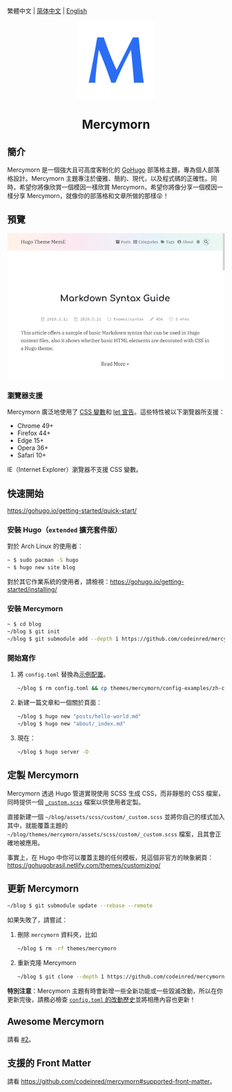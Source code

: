 繁體中文 |
[简体中文](https://github.com/codeinred/mercymorn/blob/master/README.zh-cn.md) |
[English](https://github.com/codeinred/mercymorn/blob/master/README.md)

<div align="center"><img src="https://raw.githubusercontent.com/codeinred/mercymorn/master/static/icons/apple-touch-icon.png" /></div>

# <div align="center">Mercymorn</div>

## 簡介

Mercymorn 是一個強大且可高度客制化的 [GoHugo](https://github.com/gohugoio/hugo) 部落格主題，專為個人部落格設計。Mercymorn 主題專注於優雅、簡約、現代，以及程式碼的正確性。同時，希望你將像欣賞一個模因一樣欣賞 Mercymorn，希望你將像分享一個模因一樣分享 Mercymorn，就像你的部落格和文章所做的那樣😝！

## 預覽

![tn.png](https://raw.githubusercontent.com/codeinred/mercymorn/master/images/tn.png)

### 瀏覽器支援

Mercymorn 廣泛地使用了 [CSS 變數](https://developer.mozilla.org/en-US/docs/Web/CSS/Using_CSS_custom_properties)和 [let 宣告](https://developer.mozilla.org/en-US/docs/Web/JavaScript/Reference/Statements/let)。這些特性被以下瀏覽器所支援：

- Chrome 49+
- Firefox 44+
- Edge 15+
- Opera 36+
- Safari 10+

IE（Internet Explorer）瀏覽器不支援 CSS 變數。

## 快速開始

https://gohugo.io/getting-started/quick-start/

### 安裝 Hugo（`extended` 擴充套件版）

對於 Arch Linux 的使用者：

```sh
~ $ sudo pacman -S hugo
~ $ hugo new site blog
```

對於其它作業系統的使用者，請檢視：https://gohugo.io/getting-started/installing/

### 安裝 Mercymorn

```sh
~ $ cd blog
~/blog $ git init
~/blog $ git submodule add --depth 1 https://github.com/codeinred/mercymorn.git themes/mercymorn
```

### 開始寫作

1. 將 `config.toml` 替換為[示例配置](https://github.com/codeinred/mercymorn/blob/master/config-examples/zh-cn/config.toml)。

   ```sh
   ~/blog $ rm config.toml && cp themes/mercymorn/config-examples/zh-cn/config.toml config.toml
   ```

2. 新建一篇文章和一個關於頁面：

   ```sh
   ~/blog $ hugo new "posts/hello-world.md"
   ~/blog $ hugo new "about/_index.md"
   ```

3. 現在：

   ```sh
   ~/blog $ hugo server -D
   ```

## 定製 Mercymorn

Mercymorn 透過 Hugo 管道實現使用 SCSS 生成 CSS，而非靜態的 CSS 檔案，同時提供一個 [`_custom.scss`](https://github.com/codeinred/mercymorn/blob/master/assets/scss/custom/_custom.scss) 檔案以供使用者定製。

直接新建一個 `~/blog/assets/scss/custom/_custom.scss` 並將你自己的樣式加入其中，就能覆蓋主題的 `~/blog/themes/mercymorn/assets/scss/custom/_custom.scss` 檔案，且其會正確地被應用。

事實上，在 Hugo 中你可以覆蓋主題的任何模板，見這個非官方的映象網頁：<https://gohugobrasil.netlify.com/themes/customizing/>

## 更新 Mercymorn

```sh
~/blog $ git submodule update --rebase --remote
```

如果失敗了，請嘗試：

1. 刪除 `mercymorn` 資料夾，比如

   ```sh
   ~/blog $ rm -rf themes/mercymorn
   ```

2. 重新克隆 Mercymorn

   ```sh
   ~/blog $ git clone --depth 1 https://github.com/codeinred/mercymorn.git themes/mercymorn
   ```

**特別注意**：Mercymorn 主題有時會新增一些全新功能或一些毀滅改動，所以在你更新完後，請務必檢查 [`config.toml` 的改動歷史](https://github.com/codeinred/mercymorn/commits/master/config-examples)並將相應內容也更新！

## Awesome Mercymorn

請看 [#2](https://github.com/reuixiy/hugo-theme-meme/issues/2)。

## 支援的 Front Matter

請看 <https://github.com/codeinred/mercymorn#supported-front-matter>。
